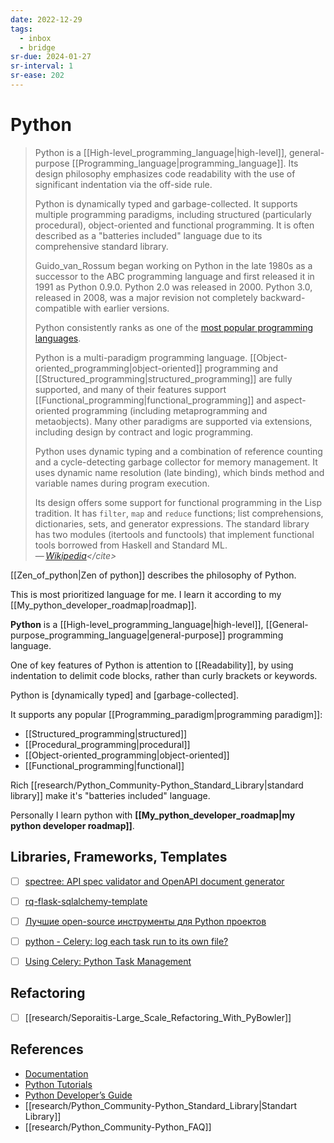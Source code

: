 ```yaml
---
date: 2022-12-29
tags:
  - inbox
  - bridge
sr-due: 2024-01-27
sr-interval: 1
sr-ease: 202
---
```


# Python

> Python is a [[High-level_programming_language|high-level]], general-purpose
> [[Programming_language|programming_language]]. Its design philosophy
> emphasizes code readability with the use of significant indentation via the
> off-side rule.
>
> Python is dynamically typed and garbage-collected. It supports multiple
> programming paradigms, including structured (particularly procedural),
> object-oriented and functional programming. It is often described as a
> "batteries included" language due to its comprehensive standard library.
>
> Guido_van_Rossum began working on Python in the late 1980s as a successor to
> the ABC programming language and first released it in 1991 as Python 0.9.0.
> Python 2.0 was released in 2000. Python 3.0, released in 2008, was a major
> revision not completely backward-compatible with earlier versions.
>
> Python consistently ranks as one of the
> [most popular programming languages](https://www.tiobe.com/tiobe-index/).
>
> Python is a multi-paradigm programming language.
> [[Object-oriented_programming|object-oriented]] programming and
> [[Structured_programming|structured_programming]] are fully supported, and
> many of their features support
> [[Functional_programming|functional_programming]] and aspect-oriented
> programming (including metaprogramming and metaobjects). Many other paradigms
> are supported via extensions, including design by contract and logic
> programming.
>
> Python uses dynamic typing and a combination of reference counting and a
> cycle-detecting garbage collector for memory management. It uses dynamic name
> resolution (late binding), which binds method and variable names during
> program execution.
>
> Its design offers some support for functional programming in the Lisp
> tradition. It has `filter`, `map` and `reduce` functions; list comprehensions,
> dictionaries, sets, and generator expressions. The standard library has two
> modules (itertools and functools) that implement functional tools borrowed
> from Haskell and Standard ML.\
> — <cite>[Wikipedia](https://en.wikipedia.org/wiki/Python_\(programming_language\))</cite>

[[Zen_of_python|Zen of python]] describes the philosophy of Python.

This is most prioritized language for me. I learn it according to my
[[My_python_developer_roadmap|roadmap]].

**Python** is a [[High-level_programming_language|high-level]],
[[General-purpose_programming_language|general-purpose]] programming language.

One of key features of Python is attention to [[Readability]], by using
indentation to delimit code blocks, rather than curly brackets or keywords.

Python is [dynamically typed] and [garbage-collected].

It supports any popular [[Programming_paradigm|programming paradigm]]:

- [[Structured_programming|structured]]
- [[Procedural_programming|procedural]]
- [[Object-oriented_programming|object-oriented]]
- [[Functional_programming|functional]]

Rich [[research/Python_Community-Python_Standard_Library|standard library]] make
it's "batteries included" language.

Personally I learn python with
**[[My_python_developer_roadmap|my python developer roadmap]]**.

## Libraries, Frameworks, Templates

- [ ] [spectree: API spec validator and OpenAPI document generator](https://github.com/0b01001001/spectree#flask)
- [ ] [rq-flask-sqlalchemy-template](https://github.com/edkrueger/rq-flask-sqlalchemy-template/tree/master)
- [ ] [Лучшие open-source инструменты для Python проектов](https://habr.com/en/articles/708916/)

- [ ] [python - Celery: log each task run to its own file?](https://stackoverflow.com/questions/25281612/celery-log-each-task-run-to-its-own-file)
- [ ] [Using Celery: Python Task Management](https://www.toptal.com/python/orchestrating-celery-python-background-jobs)

## Refactoring

- [ ] [[research/Seporaitis-Large_Scale_Refactoring_With_PyBowler]]

## References

- [Documentation](https://docs.python.org/3/)
- [Python Tutorials](https://realpython.com/)
- [Python Developer’s Guide](https://devguide.python.org/)
- [[research/Python_Community-Python_Standard_Library|Standart Library]]
- [[research/Python_Community-Python_FAQ]]
